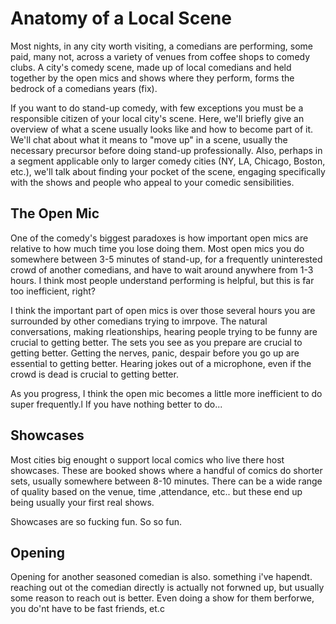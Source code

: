 # Anatomy of a Local Scene

Most nights, in any city worth visiting, a comedians are performing, some paid, many not, across a variety of venues from coffee shops to comedy clubs. A city's comedy scene, made up of local comedians and held together by the open mics and shows where they perform, forms the bedrock of a comedians years (fix). 

If you want to do stand-up comedy, with few exceptions you must be a responsible citizen of your local city's scene. Here, we'll briefly give an overview of what a scene usually looks like and how to become part of it. We'll chat about what it means to "move up" in a scene, usually the necessary precursor before doing stand-up professionally. Also, perhaps in a segment applicable only to larger comedy cities (NY, LA, Chicago, Boston, etc.), we'll talk about finding your pocket of the scene, engaging specifically with the shows and people who appeal to your comedic sensibilities. 

## The Open Mic

One of the comedy's biggest paradoxes is how important open mics are relative to how much time you lose doing them. Most open mics you do somewhere between 3-5 minutes of stand-up, for a frequently uninterested crowd of another comedians, and have to wait around anywhere from 1-3 hours. I think most people understand performing is helpful, but this is far too inefficient, right?

I think the important part of open mics is over those several hours you are surrounded by other comedians trying to imrpove. The natural conversations, making rleationships, hearing people trying to be funny are crucial to getting better. The sets you see as you prepare are crucial to getting better. Getting the nerves, panic, despair before you go up are essential to getting better. Hearing jokes out of a microphone, even if the crowd is dead is crucial to getting better.

As you progress, I think the open mic becomes a little more inefficient to do super frequently.l If you have nothing better to do...

## Showcases

Most cities big enought o support local comics who live there host showcases. These are booked shows where a handful of comics do shorter sets, usually somewhere between 8-10 minutes. There can be a wide range of quality based on the venue, time ,attendance, etc.. but these end up being usually your first real shows. 

Showcases are so fucking fun. So so fun.

## Opening

Opening for another seasoned comedian is also. something i've hapendt. reaching out ot the comedian directly is actually not forwned up, but usually some reason to reach out is better. Even doing a show for them berforwe, you do'nt have to be fast friends, et.c 



